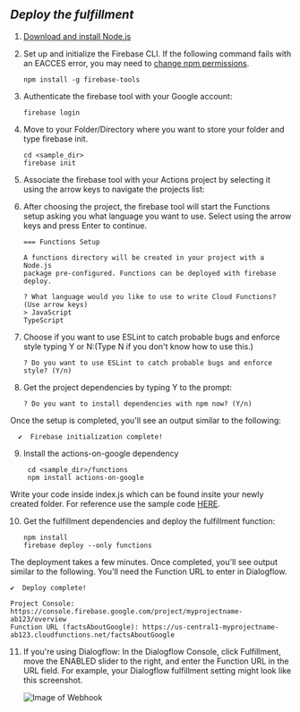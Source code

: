 ## *Deploy the fulfillment*
  1. [Download and install Node.js](https://nodejs.org/)
  
  2. Set up and initialize the Firebase CLI. If the following command fails with an EACCES error, you may need to [change npm permissions](https://docs.npmjs.com/getting-started/fixing-npm-permissions).
  
     ```npm install -g firebase-tools```
  
  3. Authenticate the firebase tool with your Google account:
  
     ```firebase login```
  
  4. Move to your Folder/Directory where you want to store your folder and type firebase init.
  
         cd <sample_dir>
         firebase init
  
  5. Associate the firebase tool with your Actions project by selecting it using the arrow keys to navigate the projects list:
  
  6. After choosing the project, the firebase tool will start the Functions setup asking you what language you want to use. Select using        the arrow keys and press Enter to continue.
  
         === Functions Setup

         A functions directory will be created in your project with a Node.js
         package pre-configured. Functions can be deployed with firebase deploy.

         ? What language would you like to use to write Cloud Functions? (Use arrow keys)
         > JavaScript
         TypeScript
    
  7. Choose if you want to use ESLint to catch probable bugs and enforce style typing Y or N:(Type N if you don't know how to use this.)
  
     ```? Do you want to use ESLint to catch probable bugs and enforce style? (Y/n)```
  
  8. Get the project dependencies by typing Y to the prompt:
  
     ```? Do you want to install dependencies with npm now? (Y/n)```
  
  Once the setup is completed, you'll see an output similar to the following:
    
      ✔  Firebase initialization complete!

  9. Install the actions-on-google dependency
  
          cd <sample_dir>/functions
          npm install actions-on-google
       
  Write your code inside index.js which can be found insite your newly created folder. For reference use the sample code [HERE](https://github.com/rahulchauhan049/workshop_webhook/blob/master/index.js).
   
  10. Get the fulfillment dependencies and deploy the fulfillment function:

          npm install
          firebase deploy --only functions
     

  The deployment takes a few minutes. Once completed, you'll see output similar to the following. You'll need the Function URL to enter   in Dialogflow.

    ✔  Deploy complete!

    Project Console: https://console.firebase.google.com/project/myprojectname-ab123/overview
    Function URL (factsAboutGoogle): https://us-central1-myprojectname-ab123.cloudfunctions.net/factsAboutGoogle
  
  11. If you're using Dialogflow: In the Dialogflow Console, click Fulfillment, move the ENABLED slider to the right, and enter the           Function URL in the URL field. For example, your Dialogflow fulfillment setting might look like this screenshot.

         ![Image of Webhook](https://developers.google.com/actions/images/get-started-fulfillment.png)
 

                  
